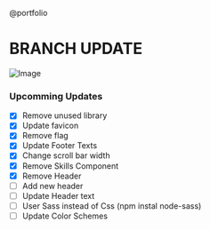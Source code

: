 @portfolio

# BRANCH UPDATE

![Image](https://www.pakkabaniya.ml/favicon.ico "lishugupta")

### Upcomming Updates

- [x] Remove unused library
- [x] Update favicon
- [x] Remove flag
- [x] Update Footer Texts
- [x] Change scroll bar width
- [x] Remove Skills Component
- [x] Remove Header
- [ ] Add new header
- [ ] Update Header text
- [ ] User Sass instead of Css (npm instal node-sass)
- [ ] Update Color Schemes
